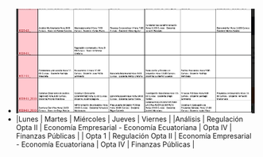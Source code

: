 - ![image.png](../assets/image_1643061761054_0.png)
- |Lunes  | Martes   |  Miércoles  |  Jueves  |  Viernes  |
  |Análisis  | Regulación Opta II   |  Economía Empresarial  - Economía Ecuatoriana  |  Opta IV  |  Finanzas Públicas  |
  | Opta 1  | Regulación Opta II   |  Economía Empresarial  - Economía Ecuatoriana  |  Opta IV  |  Finanzas Públicas  |